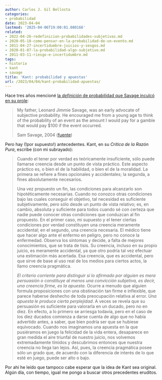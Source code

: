 ```yaml
---
author: Carlos J. Gil Bellosta
categories:
- probabilidad
date: 2023-04-04
lastmod: '2025-04-06T19:00:01.080166'
related:
- 2022-04-26-redefinicion-probabilidades-subjetivas.md
- 2020-05-18-como-pensar-en-la-probabilidad-de-un-evento.md
- 2011-04-27-incertidumbre-juicios-y-sesgos.md
- 2020-01-07-la-probabilidad-algo-subjetivo.md
- 2011-03-11-riesgo-e-incertidumbre.md
tags:
- historia
- kant
- savage
title: 'Kant: probabilidad y apuestas'
url: /2023/04/04/kant-probabilidad-apuestas/
---
```


Hace tres años mencioné
[la _definición_ de probabilidad que Savage inculcó en su prole](/2020/05/18/como-pensar-en-la-probabilidad-de-un-evento/):

>My father, Leonard Jimmie Savage, was an early advocate of subjective probability. He encouraged me from a young age to think of the probability of an event as the amount I would pay for a gamble that would pay $100 if the event occurred.
>
> Sam Savage, 2004 ([fuente](https://pubsonline.informs.org/do/10.1287/orms.2004.03.14/full/))

Pero hay (!por supuesto!) antecedentes. Kant, en su _Crítica de la Razón Pura_, escribe (con mi subrayado):

> Cuando el tener por verdad es teóricamente insuficiente, sólo puede llamarse creencia desde un punto de vista práctico. Este aspecto práctico es, o bien el de la habilidad, o bien el de la moralidad. La primera se refiere a fines opcionales y accidentales; la segunda, a fines absolutamente necesarios.
>
> Una vez propuesto un fin, las condiciones para alcanzarlo son hipotéticamente necesarias. Cuando no conozco otras condiciones bajo las cuales conseguir el objetivo, tal necesidad es suficiente subjetivamente, pero sólo desde un punto de vista relativo; es, en cambio, absoluta y suficiente para todos cuando sé con certeza que nadie puede conocer otras condiciones que conduzcan al fin propuesto. En el primer caso, mi supuesto y el tener ciertas condiciones por verdad constituyen una creencia meramente accidental; en el segundo, una creencia necesaria. El médico tiene que hacer algo ante el enfermo en peligro, pero no conoce la enfermedad. Observa los síntomas y decide, a falta de mejores conocimientos, que se trata de tisis. Su creencia, incluso en su propio juicio, es meramente accidental, ya que otro podría tal vez efectuar una estimación más acertada. Esa creencia, que es accidental, pero que sirve de base al uso real de los medios para ciertos actos, la llamo creencia pragmática.
>
> _El criterio corriente para distinguir si lo afirmado por alguien es mera persuasión o constituye al menos una convicción subjetiva, es decir, una creencia firme, es la apuesta_. Ocurre a menudo que alguien formula proposiciones con una obstinación tan firme e inflexible, que parece haberse deshecho de toda preocupación relativa al error. _Una apuesta le produce cierta perplejidad_. A veces se revela que su persuasión es suficiente para valorarla en un ducado, pero no en diez. En efecto, a lo primero se arriesga todavía, pero en el caso de los diez ducados comienza a darse cuenta de algo que no había advertido antes, a saber, que bien podría ser que se hubiese equivocado. Cuando nos imaginamos una apuesta en la que pusiéramos en juego la felicidad de la vida entera, desaparece en gran medida el aire triunfal de nuestro juicio, nos volvemos extremadamente tímidos y descubrimos entonces que nuestra creencia no llega tan lejos. Así, pues, la creencia pragmática posee sólo un grado que, de acuerdo con la diferencia de interés de lo que esté en juego, puede ser alto o bajo.

Por ahí he leído que tampoco cabe esperar que la idea de Kant sea original. Algún día, con tiempo, igual me pongo a buscar otros precedentes eruditos.